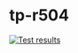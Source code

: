 # tp-r504
[![Test results](https://github.com/AntoineLetour/tp-r504/actions/workflows/pytest.yml/badge.svg)](https://github.com/AntoineLetour/tp-r504/actions)